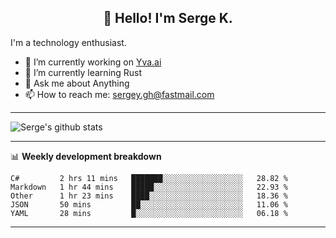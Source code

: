 <h2 align="center">👋 Hello! I'm Serge K.</h2>

I'm a technology enthusiast.

- 🔭 I’m currently working on [Yva.ai](https://www.yva.ai/)
- 🌱 I’m currently learning Rust
- 💬 Ask me about Anything
- 📫 How to reach me: sergey.gh@fastmail.com

-------
![Serge's github stats](https://github-readme-stats.vercel.app/api?username=phnx47&show_icons=true&theme=dark&count_private=true)

-------

📊 **Weekly development breakdown**
<!--START_SECTION:waka-->
```text
C#         2 hrs 11 mins   ███████░░░░░░░░░░░░░░░░░░   28.82 % 
Markdown   1 hr 44 mins    █████░░░░░░░░░░░░░░░░░░░░   22.93 % 
Other      1 hr 23 mins    ████░░░░░░░░░░░░░░░░░░░░░   18.36 % 
JSON       50 mins         ██░░░░░░░░░░░░░░░░░░░░░░░   11.06 % 
YAML       28 mins         █░░░░░░░░░░░░░░░░░░░░░░░░   06.18 %
```
<!--END_SECTION:waka-->
-------

